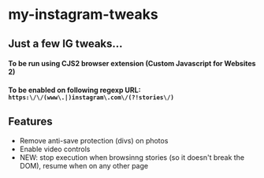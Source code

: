 # my-instagram-tweaks

## Just a few IG tweaks...

#### To be run using CJS2 browser extension (Custom Javascript for Websites 2)
#### To be enabled on following regexp URL: `https:\/\/(www\.|)instagram\.com\/(?!stories\/)`

## Features 
- Remove anti-save protection (divs) on photos
- Enable video controls
- NEW: stop execution when browsinng stories (so it doesn't break the DOM), resume when on any other page
